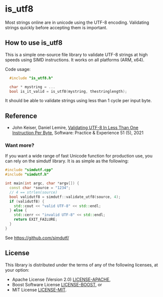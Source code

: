# is_utf8

Most strings online are in unicode using the UTF-8 encoding. Validating strings
quickly before accepting them is important.




## How to use is_utf8

This is a simple one-source file library to validate UTF-8 strings at high speeds using SIMD instructions. It works on all platforms (ARM, x64).

Code usage:

```C++
  #include "is_utf8.h"

  char * mystring = ...
  bool is_it_valid = is_utf8(mystring, thestringlength);
```

It should be able to validate strings using less than 1 cycle per input byte.

## Reference

- John Keiser, Daniel Lemire, [Validating UTF-8 In Less Than One Instruction Per Byte](https://arxiv.org/abs/2010.03090), Software: Practice & Experience 51 (5), 2021

### Want more?

If you want a wide range of fast Unicode function for production use, you can rely on the simdutf library. It is as simple as the following:

```C++
#include "simdutf.cpp"
#include "simdutf.h"

int main(int argc, char *argv[]) {
  const char *source = "1234";
  // 4 == strlen(source)
  bool validutf8 = simdutf::validate_utf8(source, 4);
  if (validutf8) {
    std::cout << "valid UTF-8" << std::endl;
  } else {
    std::cerr << "invalid UTF-8" << std::endl;
    return EXIT_FAILURE;
  }
}
```

See https://github.com/simdutf/


## License

This library is distributed under the terms of any of the following
licenses, at your option:

* Apache License (Version 2.0) [LICENSE-APACHE](LICENSE-APACHE),
* Boost Software License [LICENSE-BOOST](LICENSE-BOOST), or
* MIT License [LICENSE-MIT](LICENSE-MIT).